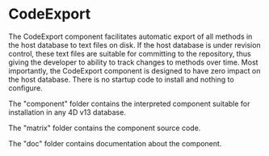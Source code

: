 CodeExport
==========

The CodeExport component facilitates automatic export of all methods in the host database to text files on disk.  If the host database is under revision control, these text files are suitable for committing to the repository, thus giving the developer to ability to track changes to methods over time. Most importantly, the CodeExport component is designed to have zero impact on the host database.  There is no startup code to install and nothing to configure.

The "component" folder contains the interpreted component suitable for installation in any 4D v13 database.

The "matrix" folder contains the component source code.

The "doc" folder contains documentation about the component.